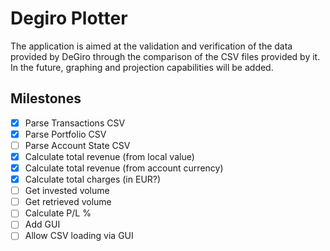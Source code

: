 # Degiro Plotter

The application is aimed at the validation and verification of the data provided by DeGiro through the comparison of the CSV files provided by it. In the future, graphing and projection capabilities will be added.

## Milestones

  - [x] Parse Transactions CSV
  - [x] Parse Portfolio CSV
  - [ ] Parse Account State CSV
  - [x] Calculate total revenue (from local value)
  - [x] Calculate total revenue (from account currency)
  - [x] Calculate total charges (in EUR?)
  - [ ] Get invested volume
  - [ ] Get retrieved volume
  - [ ] Calculate P/L %
  - [ ] Add GUI
  - [ ] Allow CSV loading via GUI
